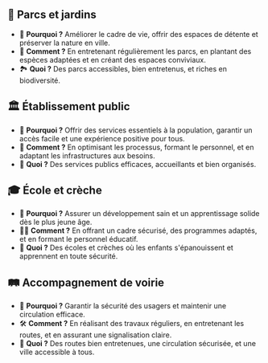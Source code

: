  ## 🌳 Parcs et jardins

- 🌸 **Pourquoi ?** Améliorer le cadre de vie, offrir des espaces de détente et préserver la nature en ville.
- 🌿 **Comment ?** En entretenant régulièrement les parcs, en plantant des espèces adaptées et en créant des espaces conviviaux.
- 🏞️ **Quoi ?** Des parcs accessibles, bien entretenus, et riches en biodiversité.

## 🏛️ Établissement public

- 🔄 **Pourquoi ?** Offrir des services essentiels à la population, garantir un accès facile et une expérience positive pour tous.
- 👥 **Comment ?** En optimisant les processus, formant le personnel, et en adaptant les infrastructures aux besoins.
- 🏢 **Quoi ?** Des services publics efficaces, accueillants et bien organisés.

## 🎓 École et crèche

- 🧒 **Pourquoi ?** Assurer un développement sain et un apprentissage solide dès le plus jeune âge.
- 👩‍🏫 **Comment ?** En offrant un cadre sécurisé, des programmes adaptés, et en formant le personnel éducatif.
- 🌱 **Quoi ?** Des écoles et crèches où les enfants s'épanouissent et apprennent en toute sécurité.

## 🛤️ Accompagnement de voirie

- 🚧 **Pourquoi ?** Garantir la sécurité des usagers et maintenir une circulation efficace.
- 🛠️ **Comment ?** En réalisant des travaux réguliers, en entretenant les routes, et en assurant une signalisation claire.
- 🌆 **Quoi ?** Des routes bien entretenues, une circulation sécurisée, et une ville accessible à tous.
